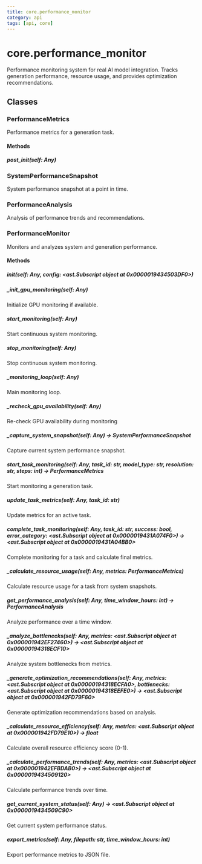 ```yaml
---
title: core.performance_monitor
category: api
tags: [api, core]
---
```


# core.performance_monitor

Performance monitoring system for real AI model integration.
Tracks generation performance, resource usage, and provides optimization recommendations.

## Classes

### PerformanceMetrics

Performance metrics for a generation task.

#### Methods

##### __post_init__(self: Any)



### SystemPerformanceSnapshot

System performance snapshot at a point in time.

### PerformanceAnalysis

Analysis of performance trends and recommendations.

### PerformanceMonitor

Monitors and analyzes system and generation performance.

#### Methods

##### __init__(self: Any, config: <ast.Subscript object at 0x0000019434503DF0>)



##### _init_gpu_monitoring(self: Any)

Initialize GPU monitoring if available.

##### start_monitoring(self: Any)

Start continuous system monitoring.

##### stop_monitoring(self: Any)

Stop continuous system monitoring.

##### _monitoring_loop(self: Any)

Main monitoring loop.

##### _recheck_gpu_availability(self: Any)

Re-check GPU availability during monitoring

##### _capture_system_snapshot(self: Any) -> SystemPerformanceSnapshot

Capture current system performance snapshot.

##### start_task_monitoring(self: Any, task_id: str, model_type: str, resolution: str, steps: int) -> PerformanceMetrics

Start monitoring a generation task.

##### update_task_metrics(self: Any, task_id: str)

Update metrics for an active task.

##### complete_task_monitoring(self: Any, task_id: str, success: bool, error_category: <ast.Subscript object at 0x0000019431A074F0>) -> <ast.Subscript object at 0x0000019431A04BB0>

Complete monitoring for a task and calculate final metrics.

##### _calculate_resource_usage(self: Any, metrics: PerformanceMetrics)

Calculate resource usage for a task from system snapshots.

##### get_performance_analysis(self: Any, time_window_hours: int) -> PerformanceAnalysis

Analyze performance over a time window.

##### _analyze_bottlenecks(self: Any, metrics: <ast.Subscript object at 0x000001942EF27460>) -> <ast.Subscript object at 0x00000194318ECF10>

Analyze system bottlenecks from metrics.

##### _generate_optimization_recommendations(self: Any, metrics: <ast.Subscript object at 0x00000194318ECFA0>, bottlenecks: <ast.Subscript object at 0x00000194318EEFE0>) -> <ast.Subscript object at 0x000001942FD79F60>

Generate optimization recommendations based on analysis.

##### _calculate_resource_efficiency(self: Any, metrics: <ast.Subscript object at 0x000001942FD79E10>) -> float

Calculate overall resource efficiency score (0-1).

##### _calculate_performance_trends(self: Any, metrics: <ast.Subscript object at 0x000001942EFBDAB0>) -> <ast.Subscript object at 0x0000019434509120>

Calculate performance trends over time.

##### get_current_system_status(self: Any) -> <ast.Subscript object at 0x0000019434509C90>

Get current system performance status.

##### export_metrics(self: Any, filepath: str, time_window_hours: int)

Export performance metrics to JSON file.

